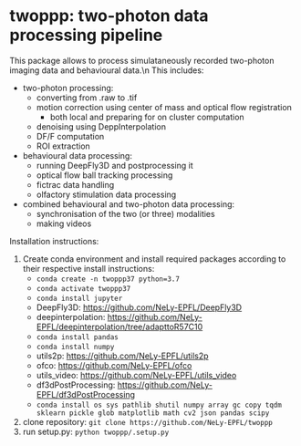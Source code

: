 # twoppp: **two-p**hoton data **p**rocessing **p**ipeline

This package allows to process simulataneously recorded two-photon imaging data and behavioural data.\n
This includes:
* two-photon processing:
    * converting from .raw to .tif
    * motion correction using center of mass and optical flow registration
        * both local and preparing for on cluster computation
    * denoising using DeppInterpolation
    * DF/F computation
    * ROI extraction
* behavioural data processing:
    * running DeepFly3D and postprocessing it
    * optical flow ball tracking processing
    * fictrac data handling
    * olfactory stimulation data processing
* combined behavioural and two-photon data processing:
    * synchronisation of the two (or three) modalities
    * making videos

Installation instructions:
1. Create conda environment and install required packages according to their respective install instructions:
    - ```conda create -n twoppp37 python=3.7```
    - ```conda activate twoppp37```
    - ```conda install jupyter```
    - DeepFly3D: https://github.com/NeLy-EPFL/DeepFly3D
    - deepinterpolation: https://github.com/NeLy-EPFL/deepinterpolation/tree/adapttoR57C10
    - ```conda install pandas```
    - ```conda install numpy```
    - utils2p: https://github.com/NeLy-EPFL/utils2p
    - ofco: https://github.com/NeLy-EPFL/ofco
    - utils_video: https://github.com/NeLy-EPFL/utils_video
    - df3dPostProcessing: https://github.com/NeLy-EPFL/df3dPostProcessing
    - ```conda install os sys pathlib shutil numpy array gc copy tqdm sklearn pickle glob matplotlib math cv2 json pandas scipy```
2. clone repository: ```git clone https://github.com/NeLy-EPFL/twoppp```
3. run setup.py: ```python twoppp/.setup.py```
